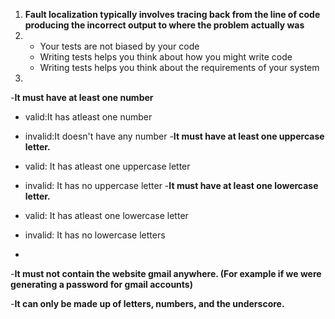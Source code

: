 
1. **Fault localization typically involves tracing back from the line of code producing the incorrect output to where the problem actually was**
2. - Your tests are not biased by your code
   - Writing tests helps you think about how you might write code
   - Writing tests helps you think about the requirements of your system
3.
-**It must have at least one number**
   - valid:It has atleast one number 
   - invalid:It doesn't have any number
-**It must have at least one uppercase letter.**

   - valid: It has atleast one uppercase letter
   - invalid: It has no uppercase letter
-**It must have at least one lowercase letter.**

   - valid: It has atleast one lowercase letter
   - invalid: It has no lowercase letters
   - 
-**It must not contain the website gmail anywhere. (For example if we were generating a password for gmail accounts)**

-**It can only be made up of letters, numbers, and the underscore.**
